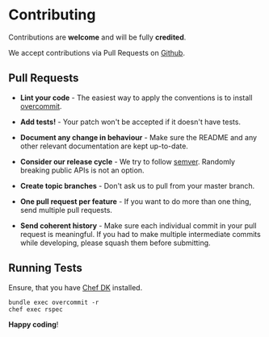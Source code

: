 # Contributing

Contributions are **welcome** and will be fully **credited**.

We accept contributions via Pull Requests on [Github][1].

## Pull Requests

- **Lint your code** - The easiest way to apply the conventions is to install
  [overcommit][2].

- **Add tests!** - Your patch won't be accepted if it doesn't have tests.

- **Document any change in behaviour** - Make sure the README and any other
  relevant documentation are kept up-to-date.

- **Consider our release cycle** - We try to follow [semver][3]. Randomly
  breaking public APIs is not an option.

- **Create topic branches** - Don't ask us to pull from your master branch.

- **One pull request per feature** - If you want to do more than one thing,
  send multiple pull requests.

- **Send coherent history** - Make sure each individual commit in your pull
  request is meaningful. If you had to make multiple intermediate commits while
  developing, please squash them before submitting.

## Running Tests

Ensure, that you have [Chef DK][4] installed.

```
bundle exec overcommit -r
chef exec rspec
```

**Happy coding**!

[1]: https://github.com/ajgon/chef-imagetragick
[2]: https://github.com/brigade/overcommit
[3]: http://semver.org
[4]: https://downloads.chef.io/chef-dk/
